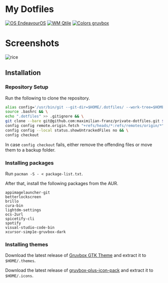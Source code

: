 # My Dotfiles

[![OS EndeavourOS](https://img.shields.io/badge/OS-EndeavourOS-B16286)](https://endeavouros.com/) [![WM Qtile](https://img.shields.io/badge/WM-Qtile-458588)](http://www.qtile.org/) [![Colors gruvbox](https://img.shields.io/badge/Colors-gruvbox-98971A)](https://github.com/morhetz/gruvbox)

# Screenshots

![rice](https://user-images.githubusercontent.com/80772628/235314311-668f7d1c-e526-4400-a86f-8db7fe8ed5e0.png)

## Installation

### Repository Setup

Run the following to clone the repository.

```bash
alias config='/usr/bin/git --git-dir=$HOME/.dotfiles/ --work-tree=$HOME' >> $HOME/.bashrc && \
source .bashrc && \
echo ".dotfiles" >> .gitignore && \
git clone --bare git@github.com:maximilian-franz/private-dotfiles.git $HOME/.dotfiles && \
config config remote.origin.fetch "+refs/heads/*:refs/remotes/origin/*" && \
config config --local status.showUntrackedFiles no && \
config checkout
```

In case `config checkout` fails, either remove the offending files or move them to a backup folder.

### Installing packages

Run `pacman -S - < package-list.txt`.

After that, install the following packages from the AUR.

```
appimagelauncher-git
betterlockscreen
brillo
cura-bin
lightdm-settings
ocs-2url
spicetify-cli
spotify
visual-studio-code-bin
xcursor-simp1e-gruvbox-dark
```

### Installing themes

Download the latest release of [Gruvbox GTK Theme](https://www.pling.com/p/1681313/) and extract it to `$HOME/.themes`.

Download the latest release of [gruvbox-plus-icon-pack](https://github.com/SylEleuth/gruvbox-plus-icon-pack) and extract it to `$HOME/.icons`.
